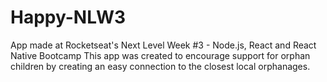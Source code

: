 # Happy-NLW3
App made at Rocketseat's Next Level Week #3 - Node.js, React and React Native Bootcamp
This app was created to encourage support for orphan children by creating an easy connection to the closest local orphanages. 

